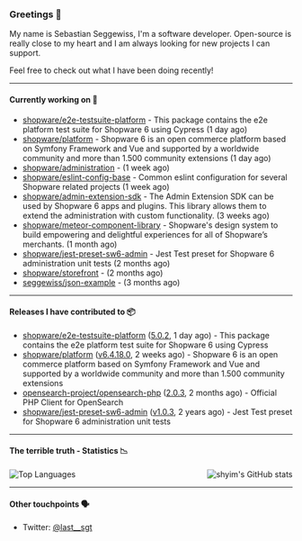 ### Greetings 👋

My name is Sebastian Seggewiss, I'm a software developer.
Open-source is really close to my heart and I am always looking for new projects I can support.

Feel free to check out what I have been doing recently!

---

#### Currently working on 💪

- [shopware/e2e-testsuite-platform](https://github.com/shopware/e2e-testsuite-platform) - This package contains the e2e platform test suite for Shopware 6 using Cypress (1 day ago)
- [shopware/platform](https://github.com/shopware/platform) - Shopware 6 is an open commerce platform based on Symfony Framework and Vue and supported by a worldwide community and more than 1.500 community extensions (1 day ago)
- [shopware/administration](https://github.com/shopware/administration) -  (1 week ago)
- [shopware/eslint-config-base](https://github.com/shopware/eslint-config-base) - Common eslint configuration for several Shopware related projects (1 week ago)
- [shopware/admin-extension-sdk](https://github.com/shopware/admin-extension-sdk) - The Admin Extension SDK can be used by Shopware 6 apps and plugins. This library allows them to extend the administration with custom functionality. (3 weeks ago)
- [shopware/meteor-component-library](https://github.com/shopware/meteor-component-library) - Shopware&#39;s design system to build empowering and delightful experiences for all of Shopware’s merchants. (1 month ago)
- [shopware/jest-preset-sw6-admin](https://github.com/shopware/jest-preset-sw6-admin) - Jest Test preset for Shopware 6 administration unit tests (2 months ago)
- [shopware/storefront](https://github.com/shopware/storefront) -  (2 months ago)
- [seggewiss/json-example](https://github.com/seggewiss/json-example) -  (3 months ago)

---

#### Releases I have contributed to 📦

- [shopware/e2e-testsuite-platform](https://github.com/shopware/e2e-testsuite-platform) ([5.0.2](https://github.com/shopware/e2e-testsuite-platform/releases/tag/5.0.2), 1 day ago) - This package contains the e2e platform test suite for Shopware 6 using Cypress
- [shopware/platform](https://github.com/shopware/platform) ([v6.4.18.0](https://github.com/shopware/platform/releases/tag/v6.4.18.0), 2 weeks ago) - Shopware 6 is an open commerce platform based on Symfony Framework and Vue and supported by a worldwide community and more than 1.500 community extensions
- [opensearch-project/opensearch-php](https://github.com/opensearch-project/opensearch-php) ([2.0.3](https://github.com/opensearch-project/opensearch-php/releases/tag/2.0.3), 2 months ago) - Official PHP Client for OpenSearch
- [shopware/jest-preset-sw6-admin](https://github.com/shopware/jest-preset-sw6-admin) ([v1.0.3](https://github.com/shopware/jest-preset-sw6-admin/releases/tag/v1.0.3), 2 years ago) - Jest Test preset for Shopware 6 administration unit tests

---

#### The terrible truth - Statistics 📉

<img align="right" alt="shyim's GitHub stats" src="https://github-readme-stats.vercel.app/api?username=seggewiss&count_private=1&show_icons=true&" />

![Top Languages](https://github-readme-stats.vercel.app/api/top-langs/?username=seggewiss)

---

#### Other touchpoints 🗣

- Twitter: [@last__sgt](https://twitter.com/last__sgt)

